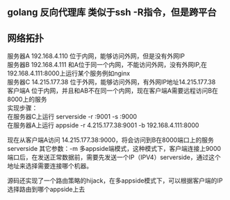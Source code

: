 ## golang 反向代理库 类似于ssh -R指令，但是跨平台

## 网络拓扑
   服务器A 192.168.4.110 位于内网，能够访问外网，但是没有外网IP  
   服务器B 192.168.4.111 和A位于同一个内网，不能访问外网，没有外网IP,在192.168.4.111:8000上运行某个服务例如nginx  
   服务器C 14.215.177.38 位于外网，能够访问外网，有外网IP地址14.215.177.38  
   客户端A 位于内网，并且和AB不在同一个内网，现在客户端A需要远程访问B在8000上的服务  
   实现步骤：  
   在服务器C上运行 serverside -r :9001 -s :9000  
   在服务器A上运行 appside -r 4.215.177.38:9001 -b 192.168.4.111:8000  

   现在从客户端A访问 14.215.177.38:9000，将会访问到B在8000端口上的服务  
   serverside 其它参数：-m 多appside端模式，这种模式下，客户端连接上9000端口后，在发送正常数据前，需要先发送一个IP（IPV4）serverside，通过这个地址来选择需要连接哪个机器。  

   源码还实现了一个路由策略的hijack，在多appside模式下，可以根据客户端的IP选择路由到哪个appside上去  
